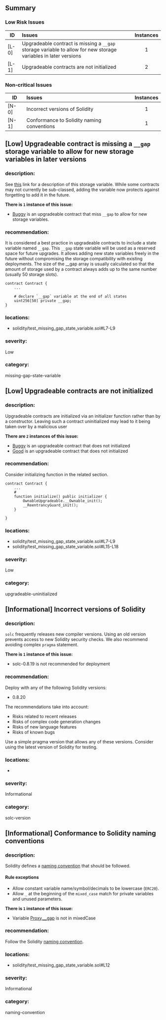## Summary 

### Low Risk Issues

|ID|Issues|Instances|
|---|:---|:---:|
| [L-0] | Upgradeable contract is missing a `__gap` storage variable to allow for new storage variables in later versions | 1 |
| [L-1] | Upgradeable contracts are not initialized | 2 |


### Non-critical Issues

|ID|Issues|Instances|
|---|:---|:---:|
| [N-0] | Incorrect versions of Solidity | 1 |
| [N-1] | Conformance to Solidity naming conventions | 1 |



## [Low] Upgradeable contract is missing a `__gap` storage variable to allow for new storage variables in later versions

### description:

See [this](https://docs.openzeppelin.com/upgrades-plugins/1.x/writing-upgradeable#storage-gaps) link for a description of this storage variable. While some contracts may not currently be sub-classed, adding the variable now protects against forgetting to add it in the future.



**There is `1` instance of this issue:**

- [Buggy](solidity/test_missing_gap_state_variable.sol#L7-L9) is an upgradeable contract that miss `__gap` to allow for new storage variables.

### recommendation:

It is considered a best practice in upgradeable contracts to include a
state variable named `__gap`. This `__gap` state variable will be used as a
reserved space for future upgrades. It allows adding new state variables
freely in the future without compromising the storage compatibility with
existing deployments.
The size of the __gap array is usually calculated so that the amount of
storage used by a contract always adds up to the same number (usually 50
storage slots).

```
contract Contract {
    ...
    
    # declare `__gap` variable at the end of all states
    uint256[50] private __gap;
}
```



### locations:
- solidity/test_missing_gap_state_variable.sol#L7-L9

### severity:
Low

### category:
missing-gap-state-variable

## [Low] Upgradeable contracts are not initialized

### description:

Upgradeable contracts are initialized via an initializer function rather than by a constructor. 
Leaving such a contract uninitialized may lead to it being taken over by a malicious user


**There are `2` instances of this issue:**

- [Buggy](solidity/test_missing_gap_state_variable.sol#L7-L9) is an upgradeable contract that does not initialized
- [Good](solidity/test_missing_gap_state_variable.sol#L15-L18) is an upgradeable contract that does not initialized

### recommendation:

Consider initializing function in the related section.

```
contract Contract {
    ...
    # 
    function initialize() public initializer {
        OwnableUpgradeable.__Ownable_init();
        __ReentrancyGuard_init();
    }

}
```


### locations:
- solidity/test_missing_gap_state_variable.sol#L7-L9
- solidity/test_missing_gap_state_variable.sol#L15-L18

### severity:
Low

### category:
upgradeable-uninitialized

## [Informational] Incorrect versions of Solidity

### description:

`solc` frequently releases new compiler versions. Using an old version prevents access to new Solidity security checks.
We also recommend avoiding complex `pragma` statement.

**There is `1` instance of this issue:**

- solc-0.8.19 is not recommended for deployment


### recommendation:

Deploy with any of the following Solidity versions:
- 0.8.20

The recommendations take into account:
- Risks related to recent releases
- Risks of complex code generation changes
- Risks of new language features
- Risks of known bugs

Use a simple pragma version that allows any of these versions.
Consider using the latest version of Solidity for testing.

### locations:
- 

### severity:
Informational

### category:
solc-version

## [Informational] Conformance to Solidity naming conventions

### description:

Solidity defines a [naming convention](https://solidity.readthedocs.io/en/v0.4.25/style-guide.html#naming-conventions) that should be followed.
#### Rule exceptions
- Allow constant variable name/symbol/decimals to be lowercase (`ERC20`).
- Allow `_` at the beginning of the `mixed_case` match for private variables and unused parameters.

**There is `1` instance of this issue:**

- Variable [Proxy.__gap](solidity/test_missing_gap_state_variable.sol#L12) is not in mixedCase


### recommendation:
Follow the Solidity [naming convention](https://solidity.readthedocs.io/en/v0.4.25/style-guide.html#naming-conventions).

### locations:
- solidity/test_missing_gap_state_variable.sol#L12

### severity:
Informational

### category:
naming-convention
